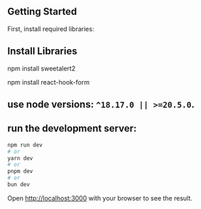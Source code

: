 ## Getting Started

First, install required libraries:

## Install Libraries

npm install sweetalert2

npm install react-hook-form

## use node versions: `^18.17.0 || >=20.5.0`.

## run the development server:

```bash
npm run dev
# or
yarn dev
# or
pnpm dev
# or
bun dev
```

Open [http://localhost:3000](http://localhost:3000) with your browser to see the result.
